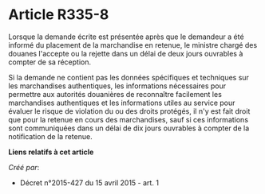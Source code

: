 # Article R335-8

Lorsque la demande écrite est présentée après que le demandeur a été informé du placement de la marchandise en retenue, le
ministre chargé des douanes l'accepte ou la rejette dans un délai de deux jours ouvrables à compter de sa réception. 

Si la demande ne contient pas les données spécifiques et techniques sur les marchandises authentiques, les informations
nécessaires pour permettre aux autorités douanières de reconnaître facilement les marchandises authentiques et les
informations utiles au service pour évaluer le risque de violation du ou des droits protégés, il n'y est fait droit que pour
la retenue en cours des marchandises, sauf si ces informations sont communiquées dans un délai de dix jours ouvrables à
compter de la notification de la retenue.

**Liens relatifs à cet article**

_Créé par_:

  - Décret n°2015-427 du 15 avril 2015 - art. 1
